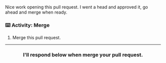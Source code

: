 Nice work opening this pull request. I went a head and approved it, go ahead and merge when ready.

### :keyboard: Activity: Merge
1. Merge this pull request.

<hr>
<h3 align="center">I'll respond below when merge your pull request.</h3>
